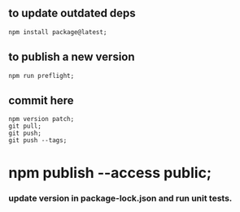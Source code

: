 ## to update outdated deps

    npm install package@latest;

## to publish a new version

    npm run preflight;

## commit here

    npm version patch;
    git pull;
    git push;
    git push --tags;
#    npm publish --access public;

### update version in package-lock.json and run unit tests.
